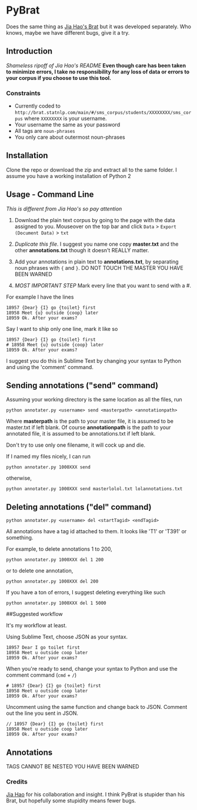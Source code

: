 # PyBrat 

Does the same thing as [Jia Hao's Brat](https://github.com/skewedlines/brat/) but it was developed separately. Who knows, maybe we have different bugs, give it a try.

## Introduction

*Shameless ripoff of Jia Hao's README*
**Even though care has been taken to minimize errors, I take no responsibility for any loss of data or errors to your corpus if you choose to use this tool.**

### Constraints 

- Currently coded to `http://brat.statnlp.com/main/#/sms_corpus/students/XXXXXXXX/sms_corpus` where `XXXXXXXX` is your username. 
- Your username the same as your password
- All tags are `noun-phrases`
- You only care about outermost noun-phrases

## Installation

Clone the repo or download the zip and extract all to the same folder.
I assume you have a working installation of Python 2

## Usage - Command Line

*This is different from Jia Hao's so pay attention*
1. Download the plain text corpus by going to the page with the data assigned to you. Mouseover on the top bar and click `Data` > `Export (Document Data)` > `txt`

2. *Duplicate this file*. I suggest you name one copy **master.txt** and the other **annotations.txt** though it doesn't REALLY matter.

3. Add your annotations in plain text to **annotations.txt**, by separating noun phrases with `{` and `}`. DO NOT TOUCH THE MASTER YOU HAVE BEEN WARNED

4. *MOST IMPORTANT STEP* Mark every line that you want to send with a #. 

For example I have the lines

```
18957 {Dear} {I} go {toilet} first
18958 Meet {u} outside {coop} later
18959 Ok. After your exams?
```

Say I want to ship only one line, mark it like so
```
18957 {Dear} {I} go {toilet} first
# 18958 Meet {u} outside {coop} later
18959 Ok. After your exams?
```

I suggest you do this in Sublime Text by changing your syntax to Python and using the 'comment' command.

Sending annotations ("send" command)
---

Assuming your working directory is the same location as all the files, run

```
python annotater.py <username> send <masterpath> <annotationpath>
```

Where **masterpath** is the path to your master file, it is assumed to be master.txt if left blank. Of course **annotationpath** is the path to your annotated file, it is assumed to be annotations.txt if left blank.

Don't try to use only one filename, it will cock up and die.

If I named my files nicely, I can run
```
python annotater.py 1000XXX send
```
otherwise,
```
python annotater.py 1000XXX send masterlolol.txt lolannotations.txt
```

Deleting annotations ("del" command)
---
```
python annotater.py <username> del <startTagid> <endTagid>
```
All annotations have a tag id attached to them. It looks like 'T1' or 'T391' or something. 

For example, to delete annotations 1 to 200,
```
python annotater.py 1000XXX del 1 200
```
or to delete one annotation,
```
python annotater.py 1000XXX del 200
```

If you have a ton of errors, I suggest deleting everything like such
```
python annotater.py 1000XXX del 1 5000
```

##Suggested workflow

It's my workflow at least.

Using Sublime Text, choose JSON as your syntax.

```
18957 Dear I go toilet first
18958 Meet u outside coop later
18959 Ok. After your exams?
```

When you're ready to send, change your syntax to Python and use the comment command (`cmd` + `/`)

```
# 18957 {Dear} {I} go {toilet} first
18958 Meet u outside coop later
18959 Ok. After your exams?
```

Uncomment using the same function and change back to JSON. Comment out the line you sent in JSON.
```
// 18957 {Dear} {I} go {toilet} first
18958 Meet u outside coop later
18959 Ok. After your exams?
```

## Annotations

TAGS CANNOT BE NESTED YOU HAVE BEEN WARNED

### Credits
[Jia Hao](https://github.com/skewedlines) for his collaboration and insight. I think PyBrat is stupider than his Brat, but hopefully some stupidity means fewer bugs.